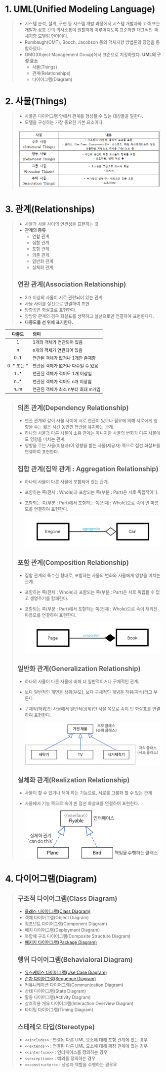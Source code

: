# 1. UML(Unified Modeling Language)
> - 시스템 분석, 설계, 구현 등 시스템 개발 과정에서 시스템 개발자와 고객 또는 개발자 상호 간의 의사소통이 원할하게 이루어지도록 표준화한 대표적인 객체지향 모델링 언어이다.
> - Rumbaugh(OMT), Booch, Jacobson 등의 객체지향 방법론의 장점을 통합하였다.
> - OMG(Object Management Group)에서 표준으로 지정하였다.
> **UML의 구성 요소**
>   - 사물(Things)
>   - 관계(Relationships)
>   - 다이어그램(Diagram)

# 2. 사물(Things)
> - 사물은 다이어그램 안에서 관계를 형성될 수 있는 대상들을 말한다.
> - 모델을 구성하는 가장 중요한 기본 요소이다.
>
> ![alt text](./img/UML_사물.png)

# 3. 관계(Relationships)
> - 사물과 사물 사이의 연관성을 표현하는 것
> - **관계의 종류**
>   - 연합 관계
>   - 집합 관계
>   - 포함 관계
>   - 의존 관게
>   - 일반화 관계
>   - 실체화 관계
> ## 연관 관계(Association Relationship)
> - 2개 이상의 사물이 서로 관련되어 있는 관계.
> - 사물 사이를 실선으로 연결하여 표현.
> - 방향성은 화살표로 표현한다.
> - 양방향 관계의 경우 화살표를 생략하고 실선으로만 연결하여 표현한다다.
> - **다중도를 선 위에 표기한다.**

|다중도|의미|
|:---:|:---|
|1|1개의 객체가 연관되어 있음|
|n|n개의 객체가 연관되어 있음|
|0..1|연관된 객체가 없거나 1개만 존재함|
|0..* 또는 *|연관된 객체가 없거나 다수일 수 있음|
|1..*|연관된 객체가 적어도 1개 이상임|
|n..*|연관된 객체가 적어도 n개 이상임|
|n..m|연관된 객체가 최소 n부터 최대 m개임|

> ## 의존 관계(Dependency Relationship)
> - 연관 관계와 같이 사물 사이에 서로 연관이 있으나 필요에 의해 서로에게 영향을 주는 짧은 시간 동안만 연관을 유지하는 관계.
> - 하나의 사물과 다른 사물이 소유 관계는 아니지만 사물의 변화가 다른 사물에도 영향을 미치는 관계.
> - 영향을 주는 사물(이용자)이 영향을 받는 사물(제공자) 쪽으로 점선 화살표를 연결하여 표현한다.
>
> ## 집합 관계(집약 관계 : Aggregation Relationship)
> - 하나의 사물이 다른 사물에 포함되어 있는 관계.
> - 포함하는 쪽(전체 : Whole)과 포함되는 쪽(부분 : Part)은 서로 독립적이다.
> - 포함되는 쪽(부분 : Part)에서 포함하는 쪽(전체 : Whole)으로 속이 빈 마름모를 연결하여 표현한다.
>
>   ![alt text](./img/UML_집약_관계.png)
>
> ## 포함 관계(Composition Relationship)
> - 집합 관계의 특수한 형태로, 포함하는 사물의 변화와 사물에게 영향을 미치는 관계.
> - 포함하는 쪽(전체 : Whole)과 포함되는 쪽(부분 : Part)은 서로 독립될 수 없고 생명주기를 함께한다.
> - 포함되는 쪽(부분 : Part)에서 포함하는 쪽(전체 : Whole)으로 속이 채워진 마름모를 연결하여 표현한다.
>
>   ![alt text](./img/UML_포함_관계.png)
>
> ## 일반화 관계(Generalization Relationship)
> - 하나의 사물이 다른 사물에 비해 더 일반적이거나 구체적인 관계.
> - 보다 일반적인 개면을 상위(부모), 보다 구체적인 개념을 하위(자식)라고 부른다
> - 구체적(하위)인 사물에서 일반적(상위)인 사물 쪽으로 속이 빈 화살표를 연결하여 표현한다.
>
>   ![alt text](./img/UML_일반화_관계.png)
>
> ## 실체화 관계(Realization Relationship)
> - 사물이 할 수 있거나 해야 하는 기능으로, 서로를 그룹화 할 수 있는 관계
> - 사물에서 기능 쪽으로 속이 빈 점선 화살표를 연결하여 표현한다.
>
>   ![alt text](./img/UML_실체화_관계.png)

# 4. 다이어그램(Diagram)
> ## 구조적 다이어그램(Class Diagram)
> - [클래스 다이어그램(Class Diagram)](./1_요구사항_확인/UML_클래스_다이어그램.md)
> - 객체 다이어그램(Object Diagram)
> - 컴포넌트 다이어그램(Component Diagram)
> - 배치 다이어그램(Deployment Diagram)
> - 복합체 구조 다이어그램(Composite Structure Diagram)
> - [패키지 다이어그램(Package Diagram)](./1_요구사항_확인/UML_패키지_다이어그램.md)
>
> ## 행위 다이어그램(Behavialoral Diagram)
> - [유스케이스 다이어그램(Use Case Diagram)](./1_요구사항_확인/UML_유스케이스_다이어그램.md)
> - [순차 다이어그램(Sequence Diagram)](./1_요구사항_확인/UML_순차_다이어그램.md)
> - 커뮤니케이션 다이어그램(Communication Diagram)
> - 상태 다이어그램(State Diagram)
> - 활동 다이어그램(Activity Diagram)
> - 상호작용 개요 다이어그램(Interaction Overview Diagran)
> - 타이밍 다이어그램(Timing Diagram)
>
> ## 스테레오 타입(Stereotype)
> - `<<include>>` : 연결된 다른 UML 요소에 대해 포함 관계에 있는 경우
> - `<<extends>>` : 연결된 다른 UML 요소에 대해 확장 관계에 있는 경우
> - `<<interface>>` : 인터페이스를 정의하는 경우
> - `<<exception>>` : 예외를 정의하는 경우
> - `<<constructor>>` : 생성자 역할을 수행하는 경우우
